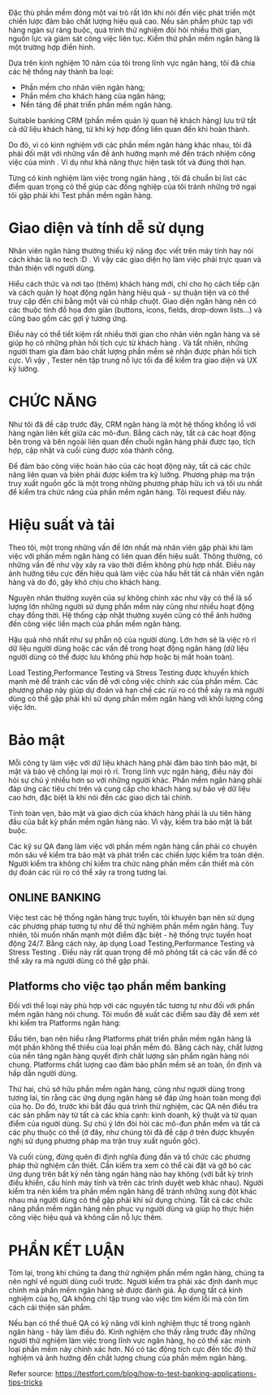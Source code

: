 Đặc thù phần mềm đóng một vai trò rất lớn khi nói đến việc phát triển một chiến lược đảm bảo chất lượng hiệu quả cao. Nếu sản phẩm phức tạp với hàng ngàn sự ràng buộc, quá trình thử nghiệm đòi hỏi nhiều thời gian, nguồn lực và giám sát công việc liên tục. Kiểm thử phần mềm ngân hàng là một trường hợp điển hình.

Dựa trên kinh nghiệm 10 năm của tôi trong lĩnh vực ngân hàng, tôi đã chia các hệ thống này thành ba loại:

- Phần mềm cho nhân viên ngân hàng;
- Phần mềm cho khách hàng của ngân hàng; 
- Nền tảng để phát triển phần mềm ngân hàng.

Suitable banking CRM  (phần mềm quản lý quan hệ khách hàng) lưu trữ tất cả dữ liệu khách hàng, từ khi ký hợp đồng liên quan đến khi hoàn thành.

Do đó, vì có kinh nghiệm với các phần mềm ngân hàng khác nhau, tôi đã phải đối mặt với những vấn đề ảnh hưởng mạnh mẽ đến trách nhiệm công việc của mình . Ví dụ như khả năng thực hiện task tốt và đúng thời hạn.

Từng có kinh nghiệm làm việc trong ngân hàng , tôi đã chuẩn bị list các điểm quan trọng có thể giúp các đồng nghiệp của tôi tránh những trở ngại tôi gặp phải khi Test phần mềm ngân hàng.

# Giao diện và tính dễ sử dụng 

Nhân viên ngân hàng thường thiếu kỹ năng đọc viết trên máy tính hay nói cách khác là no tech :D . Vì vậy các giao diện họ làm việc phải trực quan và thân thiện với người dùng.  

Hiểu cách thức và nơi tạo (thêm) khách hàng mới, chỉ cho họ cách tiếp cận và cách quản lý hoạt động ngân hàng hiệu quả - sự thuận tiện và có thể truy cập đến chỉ bằng một vài cú nhấp chuột. Giao diện ngân hàng nên có các thuộc tính đồ họa đơn giản (buttons, icons, fields, drop-down lists...) và cũng bao gồm các gợi ý tương ứng.

Điều này có thể tiết kiệm rất nhiều thời gian cho nhân viên ngân hàng và sẽ giúp họ có những phản hồi tích cực từ khách hàng .  Và tất nhiên, những người tham gia đảm bảo chất lượng phần mềm sẽ nhận được phản hồi tích cực. Vì vậy , Tester nên tập trung nỗ lực tối đa để kiểm tra giao diện và UX kỹ lưỡng.
 
# CHỨC NĂNG

Như tôi đã đề cập trước đây, CRM ngân hàng là một hệ thống khổng lồ với hàng ngàn liên kết giữa các mô-đun. Bằng cách này, tất cả các hoạt động bên trong và bên ngoài liên quan đến chuỗi ngân hàng phải được tạo, tích hợp, cập nhật và cuối cùng được xóa thành công.

Để đảm bảo công việc hoàn hảo của các hoạt động này, tất cả các chức năng liên quan và biên phải được kiểm tra kỹ lưỡng. Phương pháp ma trận truy xuất nguồn gốc là một trong những phương pháp hữu ích và tối ưu nhất để kiểm tra chức năng của phần mềm ngân hàng. Tôi request điều này. 

# Hiệu suất và tải

Theo tôi, một trong những vấn đề lớn nhất mà nhân viên gặp phải khi làm việc với phần mềm ngân hàng có liên quan đến hiệu suất. Thông thường, có những vấn đề như vậy xảy ra vào thời điểm không phù hợp nhất. Điều này ảnh hưởng tiêu cực đến hiệu quả làm việc của hầu hết tất cả nhân viên ngân hàng và do đó, gây khó chịu cho khách hàng.

Nguyên nhân thường xuyên của sự không chính xác như vậy có thể là số lượng lớn những người sử dụng phần mềm này cũng như nhiều hoạt động chạy đồng thời. Hệ thống cập nhật thường xuyên cũng có thể ảnh hưởng đến công việc liền mạch của phần mềm ngân hàng.

Hậu quả nhỏ nhất  như sự phẫn nộ của người dùng. Lớn hơn sẽ là  việc rò rỉ dữ liệu người dùng hoặc các vấn đề trong hoạt động ngân hàng (dữ liệu người dùng có thể được lưu không phù hợp hoặc bị mất hoàn toàn).

Load Testing,Performance Testing  và Stress Testing được khuyến khích mạnh mẽ để tránh các vấn đề với công việc chính xác của phần mềm. Các phương pháp này giúp dự đoán và hạn chế các rủi ro có thể xảy ra mà người dùng có thể gặp phải khi sử dụng phần mềm ngân hàng với khối lượng công việc lớn.

#  Bảo mật 
 
Mỗi công ty làm việc với dữ liệu khách hàng phải đảm bảo tính bảo mật, bí mật và bảo vệ chống lại mọi rò rỉ. Trong lĩnh vực ngân hàng, điều này đòi hỏi sự chú ý nhiều hơn so với những người khác. Phần mềm ngân hàng phải đáp ứng các tiêu chí trên và cung cấp cho khách hàng sự bảo vệ dữ liệu cao hơn, đặc biệt là khi nói đến các giao dịch tài chính.

Tính toàn vẹn, bảo mật và giao dịch của khách hàng phải là ưu tiên hàng đầu của bất kỳ phần mềm ngân hàng nào. Vì vậy, kiểm tra bảo mật là bắt buộc.

Các kỹ sư QA đang làm việc với phần mềm ngân hàng cần phải có chuyên môn sâu về kiểm tra bảo mật và phát triển các chiến lược kiểm tra toàn diện. Người kiểm tra không chỉ kiểm tra chức năng phần mềm cần thiết mà còn dự đoán các rủi ro có thể xảy ra trong tương lai.

## ONLINE BANKING
Việc test các hệ thống ngân hàng trực tuyến, tôi khuyên bạn nên sử dụng các phương pháp tương tự như để thử nghiệm phần mềm ngân hàng. Tuy nhiên, tôi muốn nhấn mạnh một điểm đặc biệt - hệ thống trực tuyến hoạt động 24/7. Bằng cách này, áp dụng Load Testing,Performance Testing  và Stress Testing . Điều này rất quan trọng để mô phỏng tất cả các vấn đề có thể xảy ra mà người dùng có thể gặp phải.

## Platforms cho việc tạo phần mềm banking 
Đối với thể loại này phù hợp với các nguyên tắc tương tự như đối với phần mềm ngân hàng nói chung. Tôi muốn đề xuất các điểm sau đây để xem xét khi kiểm tra Platforms ngân hàng:

Đầu tiên, bạn nên hiểu rằng Platforms phát triển phần mềm ngân hàng là một phần không thể thiếu của loại phần mềm đó. Bằng cách này, chất lượng của nền tảng ngân hàng quyết định chất lượng sản phẩm ngân hàng nói chung. Platforms chất lượng cao đảm bảo phần mềm sẽ an toàn, ổn định và hấp dẫn người dùng.

Thứ hai, chủ sở hữu phần mềm ngân hàng, cũng như người dùng trong tương lai, tin rằng các ứng dụng ngân hàng sẽ đáp ứng hoàn toàn mong đợi của họ. Do đó, trước khi bắt đầu quá trình thử nghiệm, các QA nên điều tra các sản phẩm này từ tất cả các khía cạnh: kinh doanh, kỹ thuật và từ quan điểm của người dùng. Sự chú ý lớn đòi hỏi các mô-đun phần mềm và tất cả các phụ thuộc có thể (ở đây, như chúng tôi đã đề cập ở trên được khuyến nghị sử dụng phương pháp ma trận truy xuất nguồn gốc).

Và cuối cùng,  đừng quên đi định nghĩa đúng đắn và tổ chức các phương pháp thử nghiệm cần thiết. Cần kiểm tra xem có thể cài đặt và gỡ bỏ các ứng dụng trên bất kỳ nền tảng ngân hàng nào hay không (với bất kỳ trình điều khiển, cấu hình máy tính và trên các trình duyệt web khác nhau). Người kiểm tra nên kiểm tra phần mềm ngân hàng để tránh những xung đột khác nhau mà người dùng có thể gặp phải khi sử dụng chúng. Tất cả các chức năng phần mềm ngân hàng nên phục vụ người dùng và giúp họ thực hiện công việc hiệu quả và không cần nỗ lực thêm.

# PHẦN KẾT LUẬN
Tóm lại, trong khi chúng ta  đang thử nghiệm phần mềm ngân hàng, chúng ta nên nghĩ về người dùng cuối trước. Người kiểm tra phải xác định danh mục chính mà phần mềm ngân hàng sẽ được đánh giá. Áp dụng tất cả kinh nghiệm của họ, QA không chỉ tập trung vào việc tìm kiếm lỗi mà còn tìm cách cải thiện sản phẩm.

Nếu bạn có thể thuê QA có kỹ năng với kinh nghiệm thực tế trong ngành ngân hàng - hãy làm điều đó. Kinh nghiệm cho thấy rằng trước đây những người thử nghiệm làm việc trong lĩnh vực ngân hàng, họ có thể xác minh loại phần mềm này chính xác hơn. Nó có tác động tích cực đến tốc độ thử nghiệm và ảnh hưởng đến chất lượng chung của phần mềm ngân hàng.


Refer source:
https://testfort.com/blog/how-to-test-banking-applications-tips-tricks